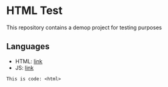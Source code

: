 # HTML Test

This repository contains a demop project for testing purposes

## Languages

- HTML: [link](https://www.w3schools.com/tags/tag_img.asp)
- JS: [link](https://www.w3schools.com/tags/tag_img.asp)

```
This is code: <html>
```

